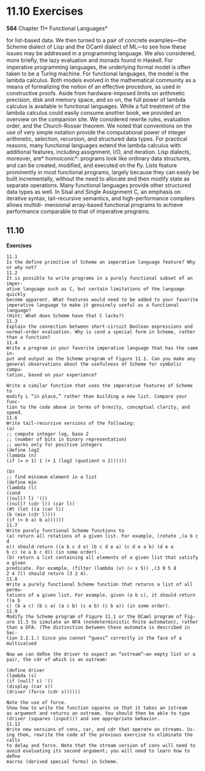 # 11.10 Exercises

**584**
Chapter 11* Functional Languages*

for list-based data. We then turned to a pair of concrete examples—the Scheme
dialect of Lisp and the OCaml dialect of ML—to see how these issues may be
addressed in a programming language. We also considered, more brieﬂy, the lazy
evaluation and monads found in Haskell.
For imperative programming languages, the underlying formal model is often
taken to be a Turing machine. For functional languages, the model is the lambda
calculus. Both models evolved in the mathematical community as a means of
formalizing the notion of an effective procedure, as used in constructive proofs.
Aside from hardware-imposed limits on arithmetic precision, disk and memory
space, and so on, the full power of lambda calculus is available in functional
languages. While a full treatment of the lambda calculus could easily consume
another book, we provided an overview on the companion site. We considered
rewrite rules, evaluation order, and the Church-Rosser theorem. We noted that
conventions on the use of very simple notation provide the computational power
of integer arithmetic, selection, recursion, and structured data types.
For practical reasons, many functional languages extend the lambda calculus
with additional features, including assignment, I/O, and iteration. Lisp dialects,
moreover, are* homoiconic*: programs look like ordinary data structures, and can
be created, modiﬁed, and executed on the ﬂy.
Lists feature prominently in most functional programs, largely because they
can easily be built incrementally, without the need to allocate and then modify
state as separate operations. Many functional languages provide other structured
data types as well. In Sisal and Single Assignment C, an emphasis on iterative
syntax, tail-recursive semantics, and high-performance compilers allows multidi-
mensional array-based functional programs to achieve performance comparable
to that of imperative programs.
## 11.10

**Exercises**
```
11.1
Is the define primitive of Scheme an imperative language feature? Why
or why not?
11.2
It is possible to write programs in a purely functional subset of an imper-
ative language such as C, but certain limitations of the language quickly
become apparent. What features would need to be added to your favorite
imperative language to make it genuinely useful as a functional language?
(Hint: What does Scheme have that C lacks?)
11.3
Explain the connection between short-circuit Boolean expressions and
normal-order evaluation. Why is cond a special form in Scheme, rather
than a function?
11.4
Write a program in your favorite imperative language that has the same in-
put and output as the Scheme program of Figure 11.1. Can you make any
general observations about the usefulness of Scheme for symbolic compu-
tation, based on your experience?
```

```
Write a similar function that uses the imperative features of Scheme to
modify L “in place,” rather than building a new list. Compare your func-
tion to the code above in terms of brevity, conceptual clarity, and speed.
11.6
Write tail-recursive versions of the following:
(a)
;; compute integer log, base 2
;; (number of bits in binary representation)
;; works only for positive integers
(define log2
(lambda (n)
(if (= n 1) 1 (+ 1 (log2 (quotient n 2))))))
```

```
(b)
;; find minimum element in a list
(define min
(lambda (l)
(cond
((null? l) '())
((null? (cdr l)) (car l))
(#t (let ((a (car l))
(b (min (cdr l))))
(if (< b a) b a))))))
11.7
Write purely functional Scheme functions to
(a) return all rotations of a given list. For example, (rotate ‚(a b c d
e)) should return ((a b c d e) (b c d e a) (c d e a b) (d e a
b c) (e a b c d)) (in some order).
(b) return a list containing all elements of a given list that satisfy a given
predicate. For example, (filter (lambda (x) (< x 5)) ‚(3 9 5 8
2 4 7)) should return (3 2 4).
11.8
Write a purely functional Scheme function that returns a list of all permu-
tations of a given list. For example, given (a b c), it should return ((a b
c) (b a c) (b c a) (a c b) (c a b) (c b a)) (in some order).
11.9
Modify the Scheme program of Figure 11.1 or the OCaml program of Fig-
ure 11.3 to simulate an NFA (nondeterministic ﬁnite automaton), rather
than a DFA. (The distinction between these automata is described in Sec-
tion 2.2.1.) Since you cannot “guess” correctly in the face of a multivalued
```

```
Now we can deﬁne the driver to expect an “ostream”—an empty list or a
pair, the cdr of which is an ostream:
```

```
(define driver
(lambda (s)
(if (null? s) '()
(display (car s))
(driver (force (cdr s))))))
```

```
Note the use of force.
Show how to write the function squares so that it takes an istream
as argument and returns an ostream. You should then be able to type
(driver (squares (input))) and see appropriate behavior.
11.12
Write new versions of cons, car, and cdr that operate on streams. Us-
ing them, rewrite the code of the previous exercise to eliminate the calls
to delay and force. Note that the stream version of cons will need to
avoid evaluating its second argument; you will need to learn how to deﬁne
macros (derived special forms) in Scheme.
```

